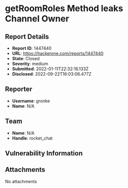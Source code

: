 # getRoomRoles Method leaks Channel Owner

## Report Details
- **Report ID**: 1447440
- **URL**: https://hackerone.com/reports/1447440
- **State**: Closed
- **Severity**: medium
- **Submitted**: 2022-01-11T22:32:16.133Z
- **Disclosed**: 2022-09-22T16:03:06.477Z

## Reporter
- **Username**: gronke
- **Name**: N/A

## Team
- **Name**: N/A
- **Handle**: rocket_chat

## Vulnerability Information


## Attachments
No attachments
